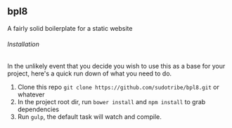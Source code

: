 ## bpl8
A fairly solid boilerplate for a static website

###### Installation
In the unlikely event that you decide you wish to use this as a base for your project, here's a quick run down of what you need to do.

1. Clone this repo `git clone https://github.com/sudotribe/bpl8.git` or whatever
2. In the project root dir, run `bower install` and `npm install` to grab dependencies
3. Run `gulp`, the default task will watch and compile.
